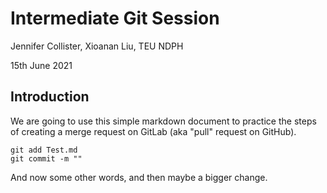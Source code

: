 # Intermediate Git Session

Jennifer Collister, Xioanan Liu, TEU NDPH

15th June 2021

## Introduction

We are going to use this simple markdown document to practice the steps of creating a merge request on GitLab (aka "pull" request on GitHub).

```
git add Test.md
git commit -m ""
```

And now some other words, and then maybe a bigger change.